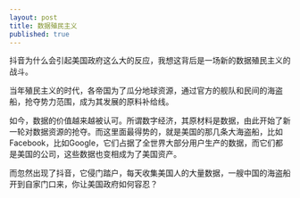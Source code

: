 ```yaml
---
layout: post
title: 数据殖民主义
published: true
---
```


抖音为什么会引起美国政府这么大的反应，我想这背后是一场新的数据殖民主义的战斗。

当年殖民主义的时代，各帝国为了瓜分地球资源，通过官方的舰队和民间的海盗船，抢夺势力范围，成为其发展的原料补给线。

如今，数据的价值越来越被认可。所谓数字经济，其原材料是数据，由此开始了新一轮对数据资源的抢夺。而这里面最得势的，就是美国的那几条大海盗船，比如Facebook，比如Google，它们占据了全世界大部分用户生产的数据，而它们都是美国的公司，这些数据也变相成为了美国资产。

而忽然出现了抖音，它侵门踏户，每天收集美国人的大量数据，一艘中国的海盗船开到自家门口来，你让美国政府如何容忍？

